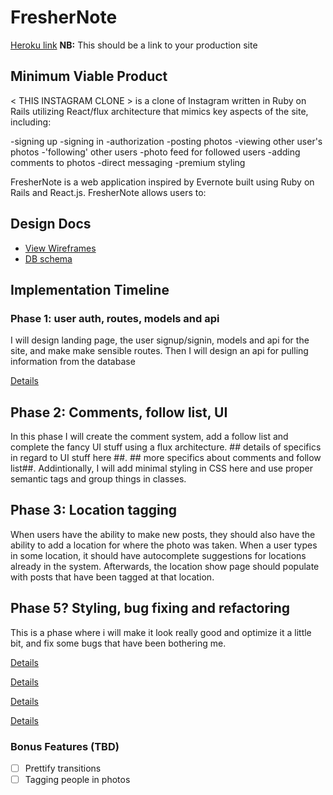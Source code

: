 # FresherNote

[Heroku link][heroku] **NB:** This should be a link to your production site

[heroku]: http://www.herokuapp.com

## Minimum Viable Product

< THIS INSTAGRAM CLONE > is a clone of Instagram written in Ruby on Rails
utilizing React/flux architecture that mimics key aspects of the site,
including:

-signing up
-signing in
-authorization
-posting photos
-viewing other user's photos
-'following' other users
-photo feed for followed users
-adding comments to photos
-direct messaging
-premium styling

FresherNote is a web application inspired by Evernote built using Ruby on Rails
and React.js. FresherNote allows users to:

## Design Docs
* [View Wireframes][view]
* [DB schema][schema]

[view]: ./docs/views.md
[schema]: ./docs/schema.md

## Implementation Timeline

### Phase 1: user auth, routes, models and api
I will design landing page, the user signup/signin, models and api for the site, and make
make sensible routes. Then I will design an api for pulling information
from the database

[Details][phase-one]

## Phase 2: Comments, follow list, UI
In this phase I will create the comment system, add a follow list and
complete the fancy UI stuff using a flux architecture.  ## details of specifics
in regard to UI stuff here ##. ## more specifics about comments and follow list##.
Addintionally, I will add minimal styling in CSS here and use proper semantic tags
and group things in classes.

## Phase 3: Location tagging
When users have the ability to make new posts, they should also have the ability
to add a location for where the photo was taken. When a user types in some
location, it should have autocomplete suggestions for locations already
in the system. Afterwards, the location show page should populate with posts
that have been tagged at that location.

## Phase 5? Styling, bug fixing and refactoring
This is a phase where i will make it look really good and optimize it a little
bit, and fix some bugs that have been bothering me.

[Details][phase-two]


[Details][phase-three]

[Details][phase-four]

[Details][phase-five]

### Bonus Features (TBD)
- [ ] Prettify transitions
- [ ] Tagging people in photos

[phase-one]: ./docs/phases/phase1.md
[phase-two]: ./docs/phases/phase2.md
[phase-three]: ./docs/phases/phase3.md
[phase-four]: ./docs/phases/phase4.md
[phase-five]: ./docs/phases/phase5.md
